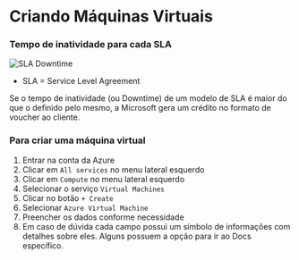 # Criando Máquinas Virtuais

### Tempo de inatividade para cada SLA
![SLA Downtime](https://www.007ffflearning.com/post/images/2020-06-14-2.jpg)
* SLA = Service Level Agreement

Se o tempo de inatividade (ou Downtime) de um modelo de SLA é maior do que o definido pelo mesmo, a Microsoft gera um crédito no formato de voucher ao cliente.

### Para criar uma máquina virtual
1. Entrar na conta da Azure
2. Clicar em `All services` no menu lateral esquerdo
3. Clicar em `Compute` no menu lateral esquerdo
4. Selecionar o serviço `Virtual Machines`
5. Clicar no botão `+ Create`
6. Selecionar `Azure Virtual Machine`
7. Preencher os dados conforme necessidade
8. Em caso de dúvida cada campo possui um símbolo de informações com detalhes sobre eles. Alguns possuem a opção para ir ao Docs específico.